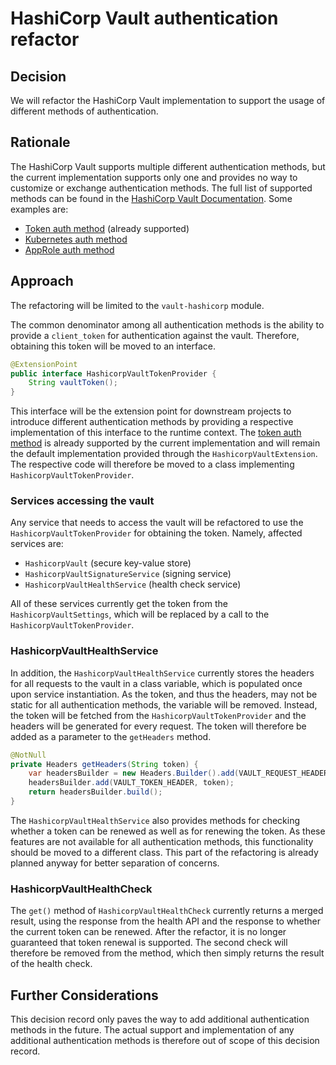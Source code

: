 # HashiCorp Vault authentication refactor

## Decision

We will refactor the HashiCorp Vault implementation to support the usage of different methods of authentication.

## Rationale

The HashiCorp Vault supports multiple different authentication methods, but the current implementation supports
only one and provides no way to customize or exchange authentication methods. The full list of supported
methods can be found in the [HashiCorp Vault Documentation](https://developer.hashicorp.com/vault/docs/auth). Some examples are:

* [Token auth method](https://developer.hashicorp.com/vault/docs/auth/token) (already supported)
* [Kubernetes auth method](https://developer.hashicorp.com/vault/docs/auth/kubernetes)
* [AppRole auth method](https://developer.hashicorp.com/vault/docs/auth/approle)

## Approach

The refactoring will be limited to the `vault-hashicorp` module.

The common denominator among all authentication methods is the ability to provide a `client_token` for
authentication against the vault. Therefore, obtaining this token will be moved to an interface. 

```java
@ExtensionPoint
public interface HashicorpVaultTokenProvider {
    String vaultToken();
}
```

This interface will be the extension point for downstream projects to introduce different authentication methods by
providing a respective implementation of this interface to the runtime context.
The [token auth method](https://developer.hashicorp.com/vault/docs/auth/token) is already supported by the current implementation and will remain the default
implementation provided through the `HashicorpVaultExtension`.
The respective code will therefore be moved to a class implementing `HashicorpVaultTokenProvider`.

### Services accessing the vault

Any service that needs to access the vault will be refactored to use the `HashicorpVaultTokenProvider` for obtaining
the token. Namely, affected services are:

* `HashicorpVault` (secure key-value store)
* `HashicorpVaultSignatureService` (signing service)
* `HashicorpVaultHealthService` (health check service)

All of these services currently get the token from the `HashicorpVaultSettings`, which will be replaced by a call to
the `HashicorpVaultTokenProvider`.

### HashicorpVaultHealthService

In addition, the `HashicorpVaultHealthService` currently stores the headers for all requests to the vault in a
class variable, which is populated once upon service instantiation. As the token, and thus the headers,
may not be static for all authentication methods, the variable will be removed. Instead, the token will be fetched from
the `HashicorpVaultTokenProvider` and the headers will be generated for every request. The token will therefore be
added as a parameter to the `getHeaders` method.

```java
@NotNull
private Headers getHeaders(String token) {
    var headersBuilder = new Headers.Builder().add(VAULT_REQUEST_HEADER, Boolean.toString(true));
    headersBuilder.add(VAULT_TOKEN_HEADER, token);
    return headersBuilder.build();
}
```

The `HashicorpVaultHealthService` also provides methods for checking whether a token can be renewed as well as for
renewing the token. As these features are not available for all authentication methods, this functionality should be
moved to a different class. This part of the refactoring is already planned anyway for better separation of concerns.

### HashicorpVaultHealthCheck

The `get()` method of `HashicorpVaultHealthCheck` currently returns a merged result, using the response from the
health API and the response to whether the current token can be renewed. After the refactor, it is no longer
guaranteed that token renewal is supported. The second check will therefore be removed from the method, which
then simply returns the result of the health check.

## Further Considerations

This decision record only paves the way to add additional authentication methods in the future. The actual support and
implementation of any additional authentication methods is therefore out of scope of this decision record.
